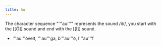 ```yaml
---
title: Au
---
```


The character sequence "'''au'''" represents the sound /öí/, you start with the [[Ö]] sound and end with the [[Í]] sound.

* '''au'''ðvelt, '''au'''ga, b'''au'''ð, l'''au'''f